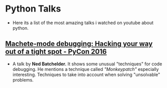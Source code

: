 
# Python Talks
- Here its a list of the most amazing talks i watched on youtube about python. 


## [Machete-mode debugging: Hacking your way out of a tight spot - PyCon 2016](https://www.youtube.com/watch?v=bAcfPzxB3dk&ab_channel=PyCon2016)
- A talk by **Ned Batchelder.** It shows some unusual "techniques" for code debugging. He mentions a technique called *"Monkeypatch"* especially interesting. Techniques to take into account when solving "unsolvable" problems.
